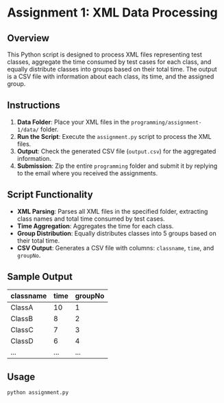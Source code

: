 # Assignment 1: XML Data Processing

## Overview
This Python script is designed to process XML files representing test classes, aggregate the time consumed by test cases for each class, and equally distribute classes into groups based on their total time. The output is a CSV file with information about each class, its time, and the assigned group.

## Instructions
1. **Data Folder**: Place your XML files in the `programming/assignment-1/data/` folder.
2. **Run the Script**: Execute the `assignment.py` script to process the XML files.
3. **Output**: Check the generated CSV file (`output.csv`) for the aggregated information.
4. **Submission**: Zip the entire `programming` folder and submit it by replying to the email where you received the assignments.

## Script Functionality
- **XML Parsing**: Parses all XML files in the specified folder, extracting class names and total time consumed by test cases.
- **Time Aggregation**: Aggregates the time for each class.
- **Group Distribution**: Equally distributes classes into 5 groups based on their total time.
- **CSV Output**: Generates a CSV file with columns: `classname`, `time`, and `groupNo`.

## Sample Output

| classname     | time   | groupNo |
| ------------- | ------ | ------- |
| ClassA        | 10     | 1       |
| ClassB        | 8      | 2       |
| ClassC        | 7      | 3       |
| ClassD        | 6      | 4       |
| ...           | ...    | ...     |


## Usage
```bash
python assignment.py
